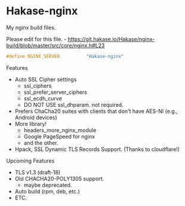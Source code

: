 # Hakase-nginx

My nginx build files.

Please edit for this file. - https://git.hakase.io/Hakase/nginx-build/blob/master/src/core/nginx.h#L23

```c
#define NGINX_SERVER          "Hakase-nginx"
```

Features
- Auto SSL Cipher settings
    - ssl_ciphers
    - ssl_prefer_server_ciphers
    - ssl_ecdh_curve
    - DO NOT USE ssl_dhparam. not required.
- Prefers ChaCha20 suites with clients that don't have AES-NI (e.g., Android devices)	
- More library!
    - headers_more_nginx_module
    - Google PageSpeed for nginx
    - and the other.
- Hpack, SSL Dynamic TLS Records Support. (Thanks to cloudflare!)

Upcoming Features
- TLS v1.3 (draft-18)
- Old CHACHA20-POLY1305 support.
    - maybe deprecated.
- Auto build (rpm, deb, etc.)
- ETC.
